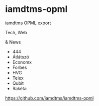 # iamdtms-opml
iamdtms OPML export

Tech, Web

& News
- 444
- Átlátszó
- Economx
- Forbes
- HVG
- Telex
- Qubit
- Rakéta

https://github.com/iamdtms/iamdtms-opml
